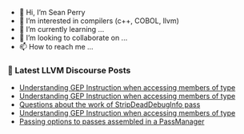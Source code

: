 - 👋 Hi, I’m Sean Perry
- 👀 I’m interested in compilers (c++, COBOL, llvm)
- 🌱 I’m currently learning ...
- 💞️ I’m looking to collaborate on ...
- 📫 How to reach me ...

<!---
s66perry/s66perry is a ✨ special ✨ repository because its `README.md` (this file) appears on your GitHub profile.
You can click the Preview link to take a look at your changes.
--->
### 📕 Latest LLVM Discourse Posts

<!-- DISCOURSE-LLVM:START -->
- [Understanding GEP Instruction when accessing members of type](https://discourse.llvm.org/t/understanding-gep-instruction-when-accessing-members-of-type/60341/3)
- [Understanding GEP Instruction when accessing members of type](https://discourse.llvm.org/t/understanding-gep-instruction-when-accessing-members-of-type/60341/2)
- [Questions about the work of StripDeadDebugInfo pass](https://discourse.llvm.org/t/questions-about-the-work-of-stripdeaddebuginfo-pass/60278/6)
- [Understanding GEP Instruction when accessing members of type](https://discourse.llvm.org/t/understanding-gep-instruction-when-accessing-members-of-type/60341/1)
- [Passing options to passes assembled in a PassManager](https://discourse.llvm.org/t/passing-options-to-passes-assembled-in-a-passmanager/60339/1)
<!-- DISCOURSE-LLVM:END -->
